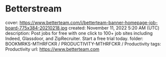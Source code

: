 # Betterstream

cover: https://www.betterteam.com/i/betterteam-banner-homepage-job-board-775x384-20210218.jpg
created: November 11, 2022 5:20 AM (UTC)
description: Post jobs for free with one click to 100+ job sites including Indeed, Glassdoor, and ZipRecruiter. Start a free trial today.
folder: BOOKMRKS-MTHRFCKR / PRODUCTIVITY-MTHRFCKR / Productivity
tags: Productivity
url: https://www.betterteam.com